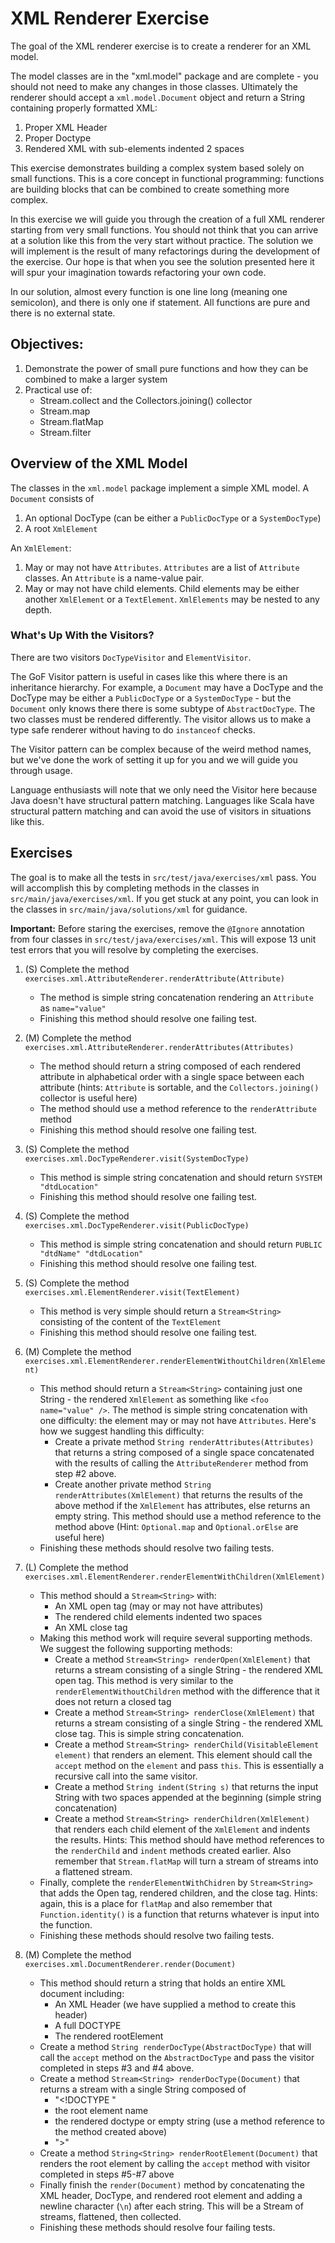 # XML Renderer Exercise
The goal of the XML renderer exercise is to create a renderer for an XML model.

The model classes are in the "xml.model" package and are complete - you should not need to make any changes in those classes. Ultimately the renderer should accept a `xml.model.Document` object and return a String containing properly formatted XML:

1. Proper XML Header
2. Proper Doctype
3. Rendered XML with sub-elements indented 2 spaces

This exercise demonstrates building a complex system based solely on small functions.  This is a core concept in functional programming: functions are building blocks that can be combined to create something more complex.

In this exercise we will guide you through the creation of a full XML renderer starting from very small functions. You should not think that you can arrive at a solution like this from the very start without practice.  The solution we will implement is the result of many refactorings during the development of the exercise.  Our hope is that when you see the solution presented here it will spur your imagination towards refactoring your own code.

In our solution, almost every function is one line long (meaning one semicolon), and there is only one if statement. All functions are pure and there is no external state. 

## Objectives:

1. Demonstrate the power of small pure functions and how they can be combined to make a larger system
2. Practical use of:
   - Stream.collect and the Collectors.joining() collector
   - Stream.map
   - Stream.flatMap
   - Stream.filter

## Overview of the XML Model
The classes in the `xml.model` package implement a simple XML model.  A `Document` consists of

1. An optional DocType (can be either a `PublicDocType` or a `SystemDocType`)
2. A root `XmlElement`

An `XmlElement`:

1. May or may not have `Attributes`.  `Attributes` are a list of `Attribute` classes. An `Attribute` is a name-value pair.
2. May or may not have child elements.  Child elements may be either another `XmlElement` or a `TextElement`.  `XmlElements` may be nested to any depth.

### What's Up With the Visitors?
There are two visitors `DocTypeVisitor` and `ElementVisitor`.

The GoF Visitor pattern is useful in cases like this where there is an inheritance hierarchy.  For example, a `Document` may have a DocType and the DocType may be either a `PublicDocType` or a `SystemDocType` - but the `Document` only knows there there is some subtype of `AbstractDocType`.  The two classes must be rendered differently.  The visitor allows us to make a type safe renderer without having to do `instanceof` checks.

The Visitor pattern can be complex because of the weird method names, but we've done the work of setting it up for you and we will guide you through usage.

Language enthusiasts will note that we only need the Visitor here because Java doesn't have structural pattern matching.  Languages like Scala have structural pattern matching and can avoid the use of visitors in situations like this.

## Exercises
The goal is to make all the tests in `src/test/java/exercises/xml` pass.  You will accomplish this by completing methods in the classes in `src/main/java/exercises/xml`.  If you get stuck at any point, you can look in the classes in `src/main/java/solutions/xml` for guidance.

**Important:** Before staring the exercises, remove the `@Ignore` annotation from four classes in `src/test/java/exercises/xml`.  This will expose 13 unit test errors that you will resolve by completing the exercises.

1. (S) Complete the method `exercises.xml.AttributeRenderer.renderAttribute(Attribute)`
   - The method is simple string concatenation rendering an `Attribute` as `name="value"`
   - Finishing this method should resolve one failing test.

2. (M) Complete the method `exercises.xml.AttributeRenderer.renderAttributes(Attributes)`
   - The method should return a string composed of each rendered attribute in alphabetical order with a single space between each attribute (hints: `Attribute` is sortable, and the `Collectors.joining()` collector is useful here)
   - The method should use a method reference to the `renderAttribute` method
   - Finishing this method should resolve one failing test.

3. (S) Complete the method `exercises.xml.DocTypeRenderer.visit(SystemDocType)`
   - This method is simple string concatenation and should return `SYSTEM "dtdLocation"`
   - Finishing this method should resolve one failing test.

4. (S) Complete the method `exercises.xml.DocTypeRenderer.visit(PublicDocType)`
   - This method is simple string concatenation and should return `PUBLIC "dtdName" "dtdLocation"`
   - Finishing this method should resolve one failing test.

5. (S) Complete the method `exercises.xml.ElementRenderer.visit(TextElement)`
   - This method is very simple should return a `Stream<String>` consisting of the content of the `TextElement`
   - Finishing this method should resolve one failing test.

6. (M) Complete the method `exercises.xml.ElementRenderer.renderElementWithoutChildren(XmlElement)`
   - This method should return a `Stream<String>` containing just one String - the rendered `XmlElement` as something like `<foo name="value" />`.  The method is simple string concatenation with one difficulty: the element may or may not have `Attributes`.  Here's how we suggest handling this difficulty:
      - Create a private method `String renderAttributes(Attributes)` that returns a string composed of a single space concatenated with the results of calling the `AttributeRenderer` method from step #2 above.
      - Create another private method `String renderAttributes(XmlElement)` that returns the results of the above method if the `XmlElement` has attributes, else returns an empty string. This method should use a method reference to the method above (Hint: `Optional.map` and `Optional.orElse` are useful here)
   - Finishing these methods should resolve two failing tests.

7. (L) Complete the method `exercises.xml.ElementRenderer.renderElementWithChildren(XmlElement)`
   - This method should a `Stream<String>` with:
      - An XML open tag (may or may not have attributes)
      - The rendered child elements indented two spaces
      - An XML close tag
   - Making this method work will require several supporting methods.  We suggest the following supporting methods:
      - Create a method `Stream<String> renderOpen(XmlElement)` that returns a stream consisting of a single String - the rendered XML open tag.  This method is very similar to the `renderElementWithoutChildren` method with the difference that it does not return a closed tag
      - Create a method `Stream<String> renderClose(XmlElement)` that returns a stream consisting of a single String - the rendered XML close tag.  This is simple string concatenation.
      - Create a method `Stream<String> renderChild(VisitableElement element)` that renders an element. This element should call the `accept` method on the `element` and pass `this`.  This is essentially a recursive call into the same visitor.
      - Create a method `String indent(String s)` that returns the input String with two spaces appended at the beginning (simple string concatenation)
      - Create a method `Stream<String> renderChildren(XmlElement)` that renders each child element of the  `XmlElement` and indents the results. Hints: This method should have method references to the `renderChild` and `indent` methods created earlier.  Also remember that `Stream.flatMap` will turn a stream of streams into a flattened stream.
   - Finally, complete the `renderElementWithChidren` by `Stream<String>` that adds the Open tag, rendered children, and the close tag.  Hints: again, this is a place for `flatMap` and also remember that `Function.identity()` is a function that returns whatever is input into the function.
   - Finishing these methods should resolve two failing tests.

8. (M) Complete the method `exercises.xml.DocumentRenderer.render(Document)`
   - This method should return a string that holds an entire XML document including:
      - An XML Header (we have supplied a method to create this header)
      - A full DOCTYPE
      - The rendered rootElement
   - Create a method `String renderDocType(AbstractDocType)` that will call the `accept` method on the `AbstractDocType` and pass the visitor completed in steps #3 and #4 above.
   - Create a method `Stream<String> renderDocType(Document)` that returns a stream with a single String composed of
      - "<!DOCTYPE "
      - the root element name
      - the rendered doctype or empty string (use a method reference to the method created above)
      - ">"
   - Create a method `String<String> renderRootElement(Document)` that renders the root element by calling the `accept` method with visitor completed in steps #5-#7 above
   - Finally finish the `render(Document)` method by concatenating the XML header, DocType, and rendered root element and adding a newline character (`\n`) after each string.  This will be a Stream of streams, flattened, then collected.
   - Finishing these methods should resolve four failing tests.

